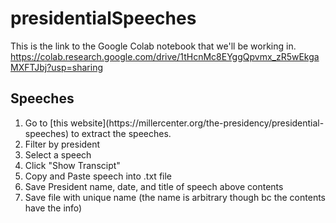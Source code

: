 # presidentialSpeeches

This is the link to the Google Colab notebook that we'll be working in. 
https://colab.research.google.com/drive/1tHcnMc8EYggQpvmx_zR5wEkgaMXFTJbj?usp=sharing

## Speeches
<ol>
  <li>Go to [this website](https://millercenter.org/the-presidency/presidential-speeches) to extract the speeches. </li>
  <li>Filter by president</li>
  <li>Select a speech</li>
  <li>Click "Show Transcipt"</li>
  <li>Copy and Paste speech into .txt file </li>
  <li>Save President name, date, and title of speech above contents</li>
  <li>Save file with unique name (the name is arbitrary though bc the contents have the info)</li>
</ol>  


